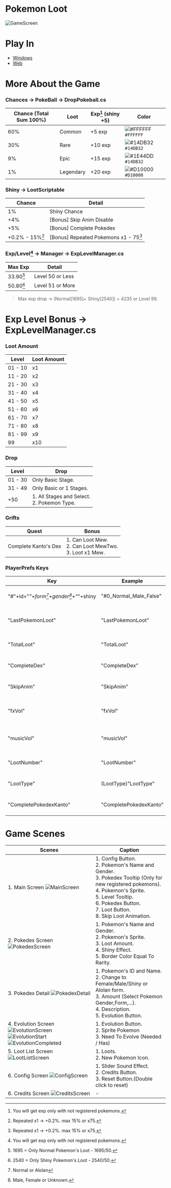  [^1]: Repeated x1 -> +0.2%. max 15% or x75.
 [^2]: 1695 = Only Normal Pokemon's Loot - 1695/50.
 [^3]: 2540 = Only Shiny Pokemon's Loot - 2540/50.
 [^4]: Normal or Alolan
 [^5]: Male, Female or Unknown.
 [^6]: You will get exp only with not registered pokemons.
 
# Pokemon Loot
![GameScreen](https://user-images.githubusercontent.com/26468934/142738805-4e7487f6-2558-4a70-94a0-2c5d32dd93af.png)

# Play In
- [Windows](https://lipilopes.itch.io/pokeloot)
- [Web](https://lipilopes.itch.io/pokeloot)
 
# More About the Game
### Chances -> PokeBall -> DropPokeball.cs
 | Chance (Total Sum 100%) | Loot | Exp[^6] (shiny +5) | Color |
 | ------------ | ------------ | ------------ | ------------ |
 | 60% | Common | +5 exp | ![#FFFFFF](https://via.placeholder.com/15/FFFFFF/000000?text=+) `#FFFFFF` |
 | 30% | Rare | +10 exp | ![#14DB32](https://via.placeholder.com/15/14DB32/000000?text=+) `#14DB32` |
 | 9% | Epic | +15 exp | ![#1E44DD](https://via.placeholder.com/15/1E44DD/000000?text=+) `#14DB32` |
 | 1% | Legendary | +20 exp | ![#D10000](https://via.placeholder.com/15/D10000/000000?text=+) `#D10000` |

### Shiny -> LootScriptable
 | Chance | Detail |
 | ------------ | ------------ |
 | 1% | Shiny Chance |
 | +4% | [Bonus] Skip Anim Disable |
 | +5% | [Bonus] Complete Pokedex |
 | +0.2% - 15%[^1] | [Bonus] Repeated Pokemons x1 - 75[^1] |
 
 
### Exp/Level[^6] -> Manager -> ExpLevelManager.cs
 | Max Exp | Detail |
 | ------------ | ------------ |
 | 33.90[^2] | Level 50 or Less |
 | 50.80[^3] | Level 51 or More |
 > Max exp drop -> (Normal[1695]+
Shiny[2540]) = 4235 or Level 99.

# Exp Level Bonus -> ExpLevelManager.cs
### Loot Amount
 | Level | Loot Amount  |
 | ------------ | ------------ |
 | 01 - 10  | x1 |
 | 11 - 20  | x2 |
 | 21 - 30  | x3 |
 | 31 - 40  | x4 |
 | 41 - 50  | x5 |
 | 51 - 60  | x6 |
 | 61 - 70  | x7 |
 | 71 - 80  | x8 |
 | 81 - 99  | x9 |
 | 99       | x10 |
 ### Drop
 | Level | Drop |
 | ------------ | ------------ |
 | 01 - 30  |  Only Basic Stage. |
 | 31 - 49  | Only Basic or 1 Stages. |
 |   +50    | 1. All Stages and Select.<br />2. Pokemon Type. |

 ### Grifts
 | Quest | Bonus |
 | ------------ | ------------ |
 | Complete Kanto's Dex  |  1. Can Loot Mew.<br />2. Can Loot MewTwo.<br />3. Loot x1 Mew. |

### PlayerPrefs Keys
 | Key | Example | type | Detail |
 | ------------ | ------------ | ------------ | ------------ |
 | "#"+id+"_"+form[^4]+gender[^5]+"_"+shiny | "#0_Normal_Male_False" | int | Save Pokemon Amount |
 | "LastPokemonLoot" | "LastPokemonLoot" | int | Last index pokemon loot |
 | "TotalLoot" | "TotalLoot" | int | Sum of total loots |
 | "CompleteDex" | "CompleteDex" | int (0 or 1) | ... |
 | "SkipAnim" | "SkipAnim" | int (0 or 1) | Toggle Skip Anim |
 | "fxVol" | "fxVol" | float (-20 to 20) | Effect Vol |
 | "musicVol" | "musicVol" | float (-20 to 20) | Music Vol |
 | "LootNumber" | "LootNumber" | int (1 to 10) | Player Count Loot |
 | "LootType" | (LootType)"LootType" | int | Current Type Loot |
 | "CompletePokedexKanto" | "CompletePokedexKanto" | int (0 or 1) | To Grifts |
 
# Game Scenes
|  Scenes       |  Caption |
| ------------ | ------------ |
| 1. Main Screen ![MainScreen](https://user-images.githubusercontent.com/26468934/142738622-319ccd85-214c-4816-9270-cfff47789e24.png) | 1. Config Button.<br />2. Pokemon's Name and Gender.<br />3. Pokedex Tooltip (Only for new registered pokemons).<br />4. Pokemon's Sprite.<br />5. Level Tooltip.<br />6. Pokedex Button.<br />7. Loot Button.<br />8. Skip Loot Animation.  
| 2. Pokedex Screen ![PokedexScreen](https://user-images.githubusercontent.com/26468934/140768460-cb3a16f0-a5d4-4887-b221-cf794bdc97bf.png) | 1. Pokemon's Name and Gender.<br />2. Pokemon's Sprite.<br />3. Loot Amount.<br />4. Shiny Effect.<br />5. Border Color Equal To Rarity.
| 3. Pokedex Detail ![PokedexDetail](https://user-images.githubusercontent.com/26468934/140772846-ac5163d3-2f83-47db-87af-836dd11dee61.png) | 1. Pokemon's ID and Name.<br />2. Change to Female/Male/Shiny or Alolan form.<br />3. Amount (Select Pokemon Gender,Form,...).<br />4. Description.<br />5. Evolution Button.  
| 4. Evolution Screen ![EvolutionScreen](https://user-images.githubusercontent.com/26468934/140770838-c690d1a9-0082-4663-8c76-4f3faf79ef62.png) ![EvolutionStart](https://user-images.githubusercontent.com/26468934/140771580-1bd1e23b-a4c7-4fba-b6d6-8aa98c271d42.png) ![EvolutionCompleted ](https://user-images.githubusercontent.com/26468934/140771765-caf1ab2e-f0ee-4fd2-8151-c601c45e0b41.png) | 1. Evolution Button.<br />2. Sprite Pokemon<br />3. Need To Evolve (Needed / Has)
| 5. Loot List Screen ![LootListScreen](https://user-images.githubusercontent.com/26468934/140770095-e5df80a6-27cf-4ee6-a108-3000db476793.png) | 1. Loots.<br />2. New Pokemon Icon. |
| 6. Config Screen ![ConfigScreen](https://user-images.githubusercontent.com/26468934/142738003-87175424-6bc7-4a23-9e2d-3056cb3ea0f5.png) | 1. Slider Sound Effect.<br />2. Credits Button.<br />3. Reset Button.(Double click to reset) |
| 6. Credits Screen ![CreditsScreen](https://user-images.githubusercontent.com/26468934/142738045-3a50d785-8ef8-4d9f-b448-cc4ffbd77973.png) | - |















